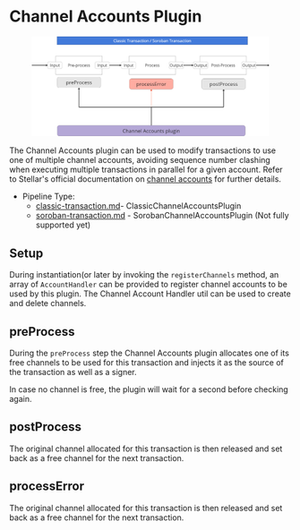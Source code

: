 # Channel Accounts Plugin

<figure><img src="../../../.gitbook/assets/image (12).png" alt=""><figcaption></figcaption></figure>

The Channel Accounts plugin can be used to modify transactions to use one of multiple channel accounts, avoiding sequence number clashing when executing multiple transactions in parallel for a given account. Refer to Stellar's official documentation on [channel accounts](https://developers.stellar.org/docs/encyclopedia/channel-accounts) for further details.



* Pipeline Type:&#x20;
  * [classic-transaction.md](../../core/pipelines/classic-transaction.md "mention")- ClassicChannelAccountsPlugin
  * [soroban-transaction.md](../../core/pipelines/soroban-transaction.md "mention") - SorobanChannelAccountsPlugin (Not fully supported yet)



## Setup

During instantiation(or later by invoking the `registerChannels` method, an array of `AccountHandler` can be provided to register channel accounts to be used by this plugin. The Channel Account Handler util can be used to create and delete channels.

## preProcess

During the `preProcess` step the Channel Accounts plugin allocates one of its free channels to be used for this transaction and injects it as the source of the transaction as well as a signer.

In case no channel is free, the plugin will wait for a second before checking again.

## postProcess

The original channel allocated for this transaction is then released and set back as a free channel for the next transaction.

## processError

The original channel allocated for this transaction is then released and set back as a free channel for the next transaction.

